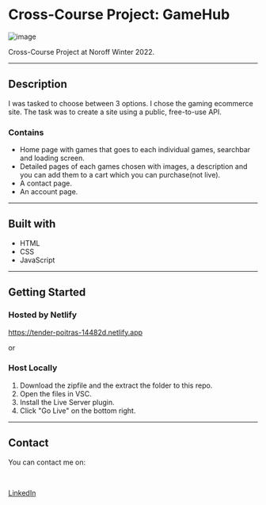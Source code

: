 # Cross-Course Project: GameHub

![image](https://user-images.githubusercontent.com/73695367/171685637-89f5f94b-ee32-452b-a066-4fb4be344207.png)


Cross-Course Project at Noroff Winter 2022. 

<hr>

## Description

I was tasked to choose between 3 options. I chose the gaming ecommerce site. The task was to create a site using a public, free-to-use API. 

### Contains
* Home page with games that goes to each individual games, searchbar and loading screen. 
* Detailed pages of each games chosen with images, a description and you can add them to a cart which you can purchase(not live).
* A contact page.
* An account page.

<hr>

## Built with

* HTML
* CSS
* JavaScript

<hr>

## Getting Started

### Hosted by Netlify

https://tender-poitras-14482d.netlify.app

or

### Host Locally

1. Download the zipfile and the extract the folder to this repo. 
2. Open the files in VSC.
3. Install the Live Server plugin.
4. Click "Go Live" on the bottom right.

<hr>

## Contact

You can contact me on:

<br>

[LinkedIn](https://www.linkedin.com/in/karla-mae-rabe-71b1351b5)

